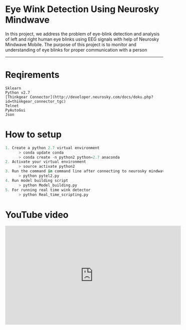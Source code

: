 # Eye Wink Detection Using Neurosky Mindwave
In this project, we address the problem of eye-blink detection and analysis of left and right human eye blinks using EEG signals with help of Neurosky Mindwave Mobile. The purpose of this project is to monitor and understanding of eye blinks for proper communication with a person

---
# Reqirements
```
Sklearn
Python v2.7
[Thinkgear Connector](http://developer.neurosky.com/docs/doku.php?id=thinkgear_connector_tgc)
Telnet
PyAutoGui
Json
```
# How to setup
```python
1. Create a python 2.7 virtual environment
      > conda update conda
      > conda create -n python2 python=2.7 anaconda
2. Activate your virtual environment
      > source activate python2
3. Run the command in command line after connecting to neurosky mindwave mobile
      > python pytel2.py
4. Run model building script
      > python Model_building.py
5. For running real time wink detector
      > python Real_time_scripting.py
```
 # YouTube video
 <iframe width="560" height="315" src="https://www.youtube.com/embed/WP5WLFMdx9s" frameborder="0" allow="autoplay; encrypted-media" allowfullscreen></iframe>
